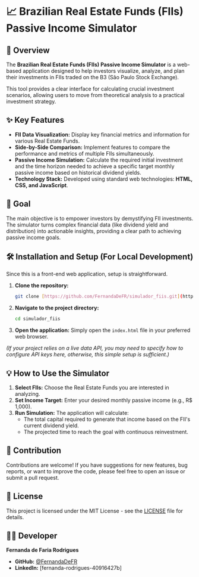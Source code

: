# 📈 Brazilian Real Estate Funds (FIIs) Passive Income Simulator

## 🚀 Overview

The **Brazilian Real Estate Funds (FIIs) Passive Income Simulator** is a web-based application designed to help investors visualize, analyze, and plan their investments in FIIs traded on the B3 (São Paulo Stock Exchange).

This tool provides a clear interface for calculating crucial investment scenarios, allowing users to move from theoretical analysis to a practical investment strategy.

## ✨ Key Features

* **FII Data Visualization:** Display key financial metrics and information for various Real Estate Funds.
* **Side-by-Side Comparison:** Implement features to compare the performance and metrics of multiple FIIs simultaneously.
* **Passive Income Simulation:** Calculate the required initial investment and the time horizon needed to achieve a specific target monthly passive income based on historical dividend yields.
* **Technology Stack:** Developed using standard web technologies: **HTML, CSS, and JavaScript**.

## 🎯 Goal

The main objective is to empower investors by demystifying FII investments. The simulator turns complex financial data (like dividend yield and distribution) into actionable insights, providing a clear path to achieving passive income goals.

## 🛠️ Installation and Setup (For Local Development)

Since this is a front-end web application, setup is straightforward.

1.  **Clone the repository:**
    ```bash
    git clone [https://github.com/FernandaDeFR/simulador_fiis.git](https://github.com/FernandaDeFR/simulador_fiis.git)
    ```
2.  **Navigate to the project directory:**
    ```bash
    cd simulador_fiis
    ```
3.  **Open the application:**
    Simply open the `index.html` file in your preferred web browser.

*(If your project relies on a live data API, you may need to specify how to configure API keys here, otherwise, this simple setup is sufficient.)*

## 💡 How to Use the Simulator

1.  **Select FIIs:** Choose the Real Estate Funds you are interested in analyzing.
2.  **Set Income Target:** Enter your desired monthly passive income (e.g., R\$ 1,000).
3.  **Run Simulation:** The application will calculate:
    * The total capital required to generate that income based on the FII's current dividend yield.
    * The projected time to reach the goal with continuous reinvestment.

## 🤝 Contribution

Contributions are welcome! If you have suggestions for new features, bug reports, or want to improve the code, please feel free to open an issue or submit a pull request.

## 📄 License

This project is licensed under the MIT License - see the [LICENSE](LICENSE) file for details.

## 👩‍💻 Developer

**Fernanda de Faria Rodrigues**
* **GitHub:** [@FernandaDeFR](https://github.com/FernandaDeFR)
* **LinkedIn:** [fernanda-rodrigues-40916427b]
